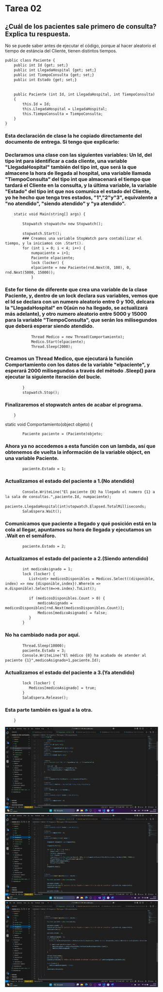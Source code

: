 # Tarea 02

## ¿Cuál de los pacientes sale primero de consulta? Explica tu respuesta.
No se puede saber antes de ejecutar el código, porque al hacer aleatorio el tiempo de estáncia del Cliente, tienen distintos tiempos.



    public class Paciente {
        public int Id {get; set;}
        public int LlegadaHospital {get; set;}
        public int TiempoConsulta {get; set;}
        public int Estado {get; set;}


        public Paciente (int Id, int LlegadaHospital, int TiempoConsulta)
        {
            this.Id = Id;
            this.LlegadaHospital = LlegadaHospital;
            this.TiempoConsulta = TiempoConsulta;
        }
    }
### Esta declaración de clase la he copiado directamente del documento de entrega. Si tengo que explicarlo:
### Declaramos una clase con las siguientes variables: Un Id, del tipo int para identificar a cada cliente, una variable "LlegadaHospital" también del tipo int, que será la que almacene la hora de llegada al hospital, una variable llamada "TiempoConsulta" del tipo int que almacenará el tiempo que tardará el Cliente en la consulta, y la última variable, la variable "Estado" del tipo int que nos comunica el estado del Cliente, yo he hecho que tenga tres estados, "1","2"y"3", equivalente a "no atendido", "siendo atendido" y "ya atendido".


        static void Main(string[] args) {

            Stopwatch stopwatch= new Stopwatch();
            
            stopwatch.Start();
            ### Creamos una variable StopWatch para contabilizar el tiempo, y la iniciamos con .Start().
            for (int i = 0; i < 4; i++) {
                numpaciente = i+1;
                Paciente elpaciente;
                lock (locker) {
                elpaciente = new Paciente(rnd.Next(0, 100), 0, rnd.Next(5000, 15000));
                }
### Este for tiene de diferente que crea una variable de la clase Paciente, y, dentro de un lock declara sus variables, vemos que el Id se declara con un numero aleatorio entre 0 y 100, delcara la "LlegadaHospital" en 0(aún no ha llegado, se actualizará más adelante), y otro numero aleatorio entre 5000 y 15000 para la variable "TiempoConsulta", que serán los milisegundos que deberá esperar siendo atendido.

                Thread Medico = new Thread(Comportamiento);
                Medico.Start(elpaciente);
                Thread.Sleep(2000);                
### Creamos un Thread Medico, que ejecutará la función Comportamiento con los datos de la variable "elpaciente", y esperará 2000 milisegundos a través del método .Sleep() para ejecutar la siguiente iteración del bucle.
            }
            stopwatch.Stop();
### Finalizaremos el stopwatch antes de acabar el programa.
        }



static void Comportamiento(object objeto) {

            Paciente paciente = (Paciente)objeto;
### Ahora ya no accedemos a esta función con un lambda, así que obtenemos de vuelta la información de la variable object, en una variable Paciente.
            paciente.Estado = 1;
### Actualizamos el estado del paciente a 1.(No atendido)
            Console.WriteLine("El paciente {0} ha llegado el numero {1} a la sala de consultas.",paciente.Id, numpaciente);
            paciente.LlegadaHospital(int)stopwatch.Elapsed.TotalMilliseconds;
            SalaEspera.Wait();
### Comunicamos que paciente a llegado y qué posición está en la cola al llegar, apuntamos su hora de llegada y ejecutamos un .Wait en el semáforo.
            
            paciente.Estado = 2;
### Actualizamos el estado del paciente a 2.(Siendo antendido)
            int medicoAsignado = 1;
            lock (locker) {
               List<int> medicosDisponibles = Medicos.Select((disponible, index) => new {disponible,index}).Where(m => m.disponible).Select(m=>m.index).ToList();
             
               if (medicosDisponibles.Count > 0) {
                   medicoAsignado = medicosDisponibles[rnd.Next(medicosDisponibles.Count)];
                   Medicos[medicoAsignado] = false;
               }
            }
### No ha cambiado nada por aquí.
            Thread.Sleep(10000);
            paciente.Estado = 3;
            Console.WriteLine("El médico {0} ha acabado de atender al paciente {1}",medicoAsignado+1,paciente.Id);
### Actualizamos el estado del paciente a 3.(Ya atendido)
            lock (locker) {
               Medicos[medicoAsignado] = true;
            }
            SalaEspera.Release();
### Esta parte también es igual a la otra.

        }





![Imagen_declaración_clase_Ciente_y_variables_globales](image.png)
![Imagen_código_del_Main](image-1.png)
![Imagen_código_funcion_Comportamiento](image-2.png)